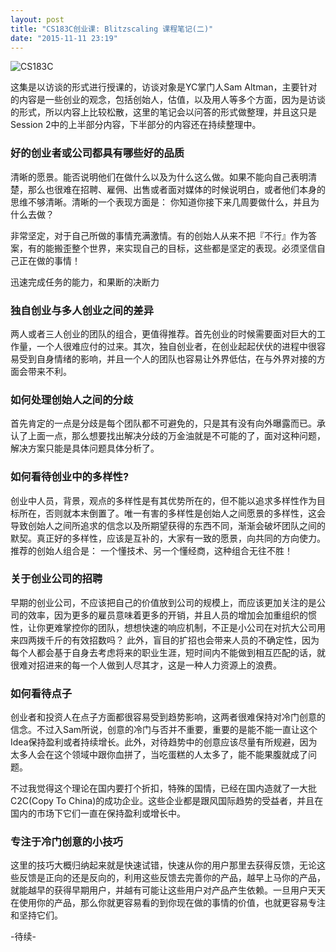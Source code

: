 ```yaml
---
layout: post
title: "CS183C创业课: Blitzscaling 课程笔记(二)"
date: "2015-11-11 23:19"
---
```


![CS183C]({{site.IMG_PATH}}/cs183c-2-1.jpg)

这集是以访谈的形式进行授课的，访谈对象是YC掌门人Sam Altman，主要针对的内容是一些创业的观念，包括创始人，估值，以及用人等多个方面，因为是访谈的形式，所以内容上比较松散，这里的笔记会以问答的形式做整理，并且这只是Session 2中的上半部分内容，下半部分的内容还在持续整理中。

### 好的创业者或公司都具有哪些好的品质

清晰的愿景。能否说明他们在做什么以及为什么这么做。如果不能向自己表明清楚，那么也很难在招聘、雇佣、出售或者面对媒体的时候说明白，或者他们本身的思维不够清晰。清晰的一个表现方面是： 你知道你接下来几周要做什么，并且为什么去做？

非常坚定，对于自己所做的事情充满激情。有的创始人从来不把『不行』作为答案，有的能搬歪整个世界，来实现自己的目标，这些都是坚定的表现。必须坚信自己正在做的事情！

迅速完成任务的能力，和果断的决断力

### 独自创业与多人创业之间的差异

两人或者三人创业的团队的组合，更值得推荐。首先创业的时候需要面对巨大的工作量，一个人很难应付的过来。其次，独自创业者，在创业起起伏伏的进程中很容易受到自身情绪的影响，并且一个人的团队也容易让外界低估，在与外界对接的方面会带来不利。

### 如何处理创始人之间的分歧

首先肯定的一点是分歧是每个团队都不可避免的，只是其有没有向外曝露而已。承认了上面一点，那么想要找出解决分歧的万金油就是不可能的了，面对这种问题，解决方案只能是具体问题具体分析了。

### 如何看待创业中的多样性?

创业中人员，背景，观点的多样性是有其优势所在的，但不能以追求多样性作为目标所在，否则就本末倒置了。唯一有害的多样性是创始人之间愿景的多样性，这会导致创始人之间所追求的信念以及所期望获得的东西不同，渐渐会破坏团队之间的默契。真正好的多样性，应该是互补的，大家有一致的愿景，向共同的方向使力。推荐的创始人组合是： 一个懂技术、另一个懂经商，这种组合无往不胜！

### 关于创业公司的招聘

早期的创业公司，不应该把自己的价值放到公司的规模上，而应该更加关注的是公司的效率，因为更多的雇员意味着更多的开销，并且人员的增加会加重组织的惯性，让你更难掌控你的团队，想想快速的响应机制，不正是小公司在对抗大公司用来四两拨千斤的有效招数吗？ 此外，盲目的扩招也会带来人员的不确定性，因为每个人都会基于自身去考虑将来的职业生涯，短时间内不能做到相互匹配的话，就很难对招进来的每一个人做到人尽其才，这是一种人力资源上的浪费。

### 如何看待点子

创业者和投资人在点子方面都很容易受到趋势影响，这两者很难保持对冷门创意的信念。不过入Sam所说，创意的冷门与否并不重要，重要的是能不能一直让这个Idea保持盈利或者持续增长。此外，对待趋势中的创意应该尽量有所规避，因为太多人会在这个领域中跟你血拼了，当吃蛋糕的人太多了，能不能果腹就成了问题。

不过我觉得这个理论在国内要打个折扣，特殊的国情，已经在国内造就了一大批C2C(Copy To China)的成功企业。这些企业都是跟风国际趋势的受益者，并且在国内的市场下它们一直在保持盈利或增长中。

### 专注于冷门创意的小技巧

这里的技巧大概归纳起来就是快速试错，快速从你的用户那里去获得反馈，无论这些反馈是正向的还是反向的，利用这些反馈去完善你的产品，越早上马你的产品，就能越早的获得早期用户，并越有可能让这些用户对产品产生依赖。一旦用户天天在使用你的产品，那么你就更容易看的到你现在做的事情的价值，也就更容易专注和坚持它们。

-待续-
